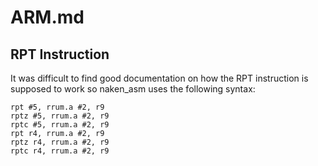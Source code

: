 
ARM.md
=========

RPT Instruction
---------------

It was difficult to find good documentation on how the RPT instruction
is supposed to work so naken_asm uses the following syntax:

    rpt #5, rrum.a #2, r9
    rptz #5, rrum.a #2, r9
    rptc #5, rrum.a #2, r9
    rpt r4, rrum.a #2, r9
    rptz r4, rrum.a #2, r9
    rptc r4, rrum.a #2, r9


